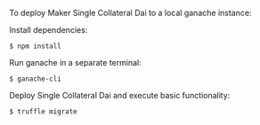 To deploy Maker Single Collateral Dai to a local ganache instance:

Install dependencies:
```
$ npm install
```

Run ganache in a separate terminal:
```
$ ganache-cli
```

Deploy Single Collateral Dai and execute basic functionality:
```
$ truffle migrate
```